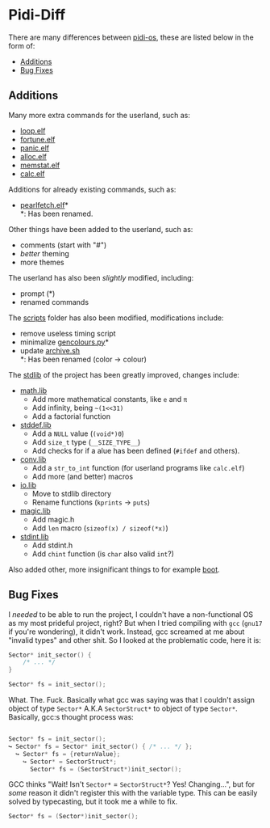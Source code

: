 # Pidi-Diff

There are many differences between [pidi-os](https://github.com/GandelXIV/pidi-os),
these are listed below in the form of:

* [Additions](#additions)
* [Bug Fixes](#bug-fixes)

## Additions

Many more extra commands for the userland, such as:
* [loop.elf](https://github.com/ElisStaaf/pearlOS/blob/main/kernel/advanced_cmds/loop.h)
* [fortune.elf](https://github.com/ElisStaaf/pearlOS/blob/main/kernel/advanced_cmds/fortune.h)
* [panic.elf](https://github.com/ElisStaaf/pearlOS/blob/main/kernel/advanced_cmds/panic.h)
* [alloc.elf](https://github.com/ElisStaaf/pearlOS/blob/main/kernel/advanced_cmds/alloc.h)
* [memstat.elf](https://github.com/ElisStaaf/pearlOS/blob/main/kernel/advanced_cmds/memstat.h)
* [calc.elf](https://github.com/ElisStaaf/pearlOS/blob/main/kernel/advanced_cmds/calc.h)

Additions for already existing commands, such as:
* [pearlfetch.elf](https://github.com/ElisStaaf/pearlOS/blob/main/kernel/advanced_cmds/pearlfetch.h)\*  
\*: Has been renamed.

Other things have been added to the userland, such as:
* comments (start with "#")
* *better* theming
* more themes

The userland has also been *slightly* modified, including:
* prompt (\*)
* renamed commands

The [scripts](https://github.com/ElisStaaf/pearlOS/blob/main/scripts) folder has also been modified, 
modifications include:
* remove useless timing script 
* minimalize [gencolours.py](https://github.com/ElisStaaf/pearlOS/blob/main/scripts/gencolours.py)\*
* update [archive.sh](https://github.com/ElisStaaf/pearlOS/blob/main/scripts/archive.sh)  
\*: Has been renamed (color -> colour)

The [stdlib](https://github.com/ElisStaaf/pearlOS/blob/main/lib) of the project has been greatly
improved, changes include:
* [math.lib](https://github.com/ElisStaaf/pearlOS/blob/main/lib/math.h)
  * Add more mathematical constants, like `e` and `π`
  * Add infinity, being `~(1<<31)`
  * Add a factorial function
* [stddef.lib](https://github.com/ElisStaaf/pearlOS/blob/main/lib/stddef.h)
  * Add a `NULL` value (`(void*)0`)
  * Add `size_t` type (`__SIZE_TYPE__`)
  * Add checks for if a alue has been defined (`#ifdef` and others).
* [conv.lib](https://github.com/ElisStaaf/pearlOS/blob/main/lib/conv.h)
  * Add a `str_to_int` function (for userland programs like `calc.elf`)
  * Add more (and better) macros
* [io.lib](https://github.com/ElisStaaf/pearlOS/blob/main/lib/io.h)
  * Move to stdlib directory
  * Rename functions (`kprints` -> `puts`)
* [magic.lib](https://github.com/ElisStaaf/pearlOS/blob/main/lib/magic.h)
  * Add magic.h
  * Add `len` macro (`sizeof(x) / sizeof(*x)`)
* [stdint.lib](https://github.com/ElisStaaf/pearlOS/blob/main/lib/stdint.h)
  * Add stdint.h
  * Add `chint` function (is `char` also valid `int`?)

Also added other, more insignificant things to for example
[boot](https://github.com/ElisStaaf/pearlOS/blob/main/boot).

## Bug Fixes

I *needed* to be able to run the project, I couldn't have a non-functional
OS as my most prideful project, right? But when I tried compiling with `gcc`
(`gnu17` if you're wondering), it didn't work. Instead, gcc screamed at me
about "invalid types" and other shit. So I looked at the problematic
code, here it is:
```c
Sector* init_sector() {
    /* ... */
}

Sector* fs = init_sector();
```
What. The. Fuck. Basically what gcc was saying was that I couldn't assign
object of type `Sector*` A.K.A `SectorStruct*` to object of type `Sector*`.
Basically, gcc:s thought process was:
```c

Sector* fs = init_sector();
↪ Sector* fs = Sector* init_sector() { /* ... */ };
  ↪ Sector* fs = {returnValue};
    ↪ Sector* = SectorStruct*;
      Sector* fs = (SectorStruct*)init_sector();
```
GCC thinks "Wait! Isn't `Sector*` = `SectorStruct*`? Yes! Changing...", but for
*some* reason it didn't register this with the variable type. This can be easily
solved by typecasting, but it took me a while to fix.
```c
Sector* fs = (Sector*)init_sector();
```

